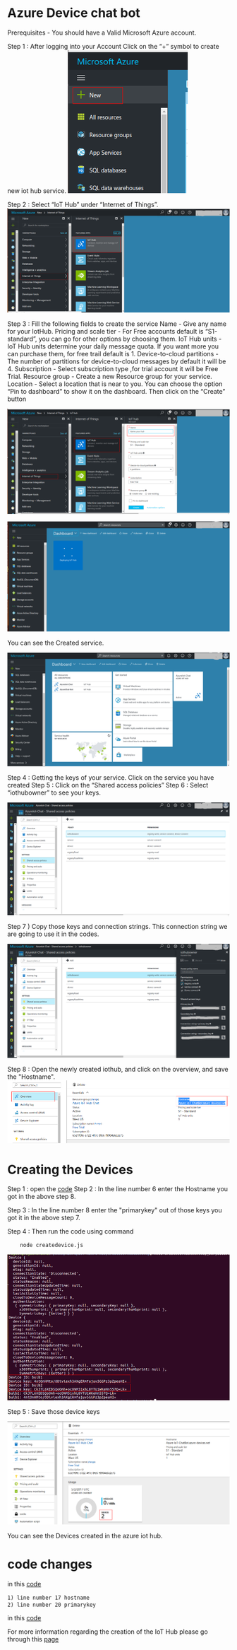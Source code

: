# Azure Device chat bot

Prerequisites - You should have a Valid Microsoft Azure account.

Step 1 : After logging into your Account Click on the “+” symbol to create new iot hub service. 
![alt-tag](https://github.com/shyampurk/bldg-mgmt-azure-iot/blob/master/screenshots/azure/acb_1.png)

Step 2 : Select “IoT Hub” under “Internet of Things”.
![alt-tag](https://github.com/shyampurk/bldg-mgmt-azure-iot/blob/master/screenshots/azure/acb_2.png)

Step 3 : Fill the following fields to create the service
	Name - Give any name for your IotHub.
	Pricing and scale tier - For Free accounts default is “S1-standard”, you can go for other options by choosing them.
	IoT Hub units - IoT Hub units determine your daily message quota. If you want more you can purchase them, for free trail default is 1.
	Device-to-cloud partitions - The number of partitions for device-to-cloud messages by default it will be 4.
	Subscription - Select subscription type ,for trial account it will be Free Trial.
	Resource group - Create a new Resource group for your service.
	Location - Select a location that is near to you.
	You can choose the option “Pin to dashboard” to show it on the dashboard.
Then click on the “Create” button

![alt-tag](https://github.com/shyampurk/bldg-mgmt-azure-iot/blob/master/screenshots/azure/acb_3.png)

![alt-tag](https://github.com/shyampurk/bldg-mgmt-azure-iot/blob/master/screenshots/azure/acb_4.png)

You can see the Created service.

![alt-tag](https://github.com/shyampurk/bldg-mgmt-azure-iot/blob/master/screenshots/azure/acb_5.png)


Step 4 : Getting the keys of your service.
	Click on the service you have created
Step 5 : Click on the “Shared access policies”
Step 6 : Select “iothubowner” to see your keys.

![alt-tag](https://github.com/shyampurk/bldg-mgmt-azure-iot/blob/master/screenshots/azure/acb_6.png)

Step 7 ) Copy those keys and connection strings.
This connection string we are going to use it in the codes.

![alt-tag](https://github.com/shyampurk/bldg-mgmt-azure-iot/blob/master/screenshots/azure/acb_7.png)


Step 8 : Open the newly created iothub, and click on the overview, and save the "Hostname".
![alt-tag](https://github.com/shyampurk/bldg-mgmt-azure-iot/blob/master/screenshots/azure/acb_8.png)


# Creating the Devices

Step 1 : open the [code](https://github.com/shyampurk/bldg-mgmt-azure-iot/blob/master/createDevice/createdevice.js)
Step 2 : In the line number 6 enter the Hostname you got in the above step 8.

Step 3 : In the line number 8 enter the "primarykey" out of those keys you got it in the above step 7.

Step 4 : Then run the code using command

		node createdevice.js

![alt-tag](https://github.com/shyampurk/bldg-mgmt-azure-iot/blob/master/screenshots/code/azc1.png)

Step 5 : Save those device keys

![alt-tag](https://github.com/shyampurk/bldg-mgmt-azure-iot/blob/master/screenshots/azure/acb_9.png)
 
You can see the Devices created in the azure iot hub.

# code changes
in this [code](https://github.com/shyampurk/bldg-mgmt-azure-iot/blob/master/azure-chat/routes/index.js)

	1) line number 17 hostname
	2) line number 20 primarykey
	
in this [code](https://github.com/shyampurk/bldg-mgmt-azure-iot/blob/master/azure-chat/public/javascript/chat.js)



For more information regarding the creation of the IoT Hub please go through this [page](https://docs.microsoft.com/en-us/azure/iot-hub/iot-hub-node-node-getstarted)




